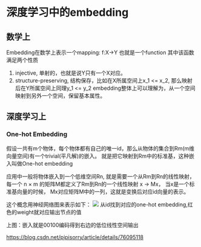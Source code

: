# 深度学习中的embedding

## 数学上
Embedding在数学上表示一个mapping: f:X->Y 也就是一个function
其中该函数满足两个性质
1. injective, 单射的，也就是说Y只有一个X对应。
2. structure-preserving, 结构保存，比如在X所属空间上x_1 <= x_2, 那么映射后在Y所属空间上同理y_1 <= y_2
embedding整体上可以理解为，从一个空间映射到另外一个空间，保留基本属性。

## 深度学习上
### One-hot Embedding
假设一共有m个物体，每个物体都有自己的唯一id，那么从物体的集合到Rm(m维向量空间)有一个trivial(平凡解)的嵌入。
就是把它映射到Rm中的标准基，这种嵌入叫做One-hot embedding

应用中一般将物体嵌入到一个低维空间Rn, 就是需要一个从Rm到Rn的线性映射，每一个 n × m 的矩阵M都定义了Rm到Rn的一个线性映射 x -> Mx， 
当x是一个标准基向量的时候， Mx对应矩阵M中的一列，这就是变换后对应id向量的表示。

这个概念用神经网络图来表示如下：
![ ](../__pics/embedding.png)
从id找到对应的one-hot embedding,红色的weight就对应输出节点的值

上图：嵌入就是00100编码得到右边的低位线性空间输出

https://blog.csdn.net/pipisorry/article/details/76095118

